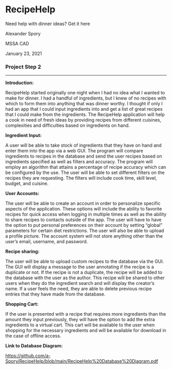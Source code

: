 # RecipeHelp
Need help with dinner ideas? Get it here

Alexander Spory

MSSA CAD

January 23, 2021


### Project Step 2
---
**Introduction:**

RecipeHelp started originally one night when I had no idea what I wanted to make for dinner.  I had a handful of ingredients, but I knew of no recipes with which to form them into anything that was dinner worthy.  I thought if only I had an app that I could input ingredients into and get a list of great recipes that I could make from the ingredients. The RecipeHelp application will help a cook in need of fresh ideas by providing recipes from different cuisines, complexities and difficulties based on ingredients on hand.

**Ingredient Input:**

A user will be able to take stock of ingredients that they have on hand and enter them into the app via a web GUI.  The program will compare ingredients to recipes in the database and send the user recipes based on ingredients specified as well as filters and accuracy.  The program will employ an algorithm that attains a percentage of recipe accuracy which can be configured by the use.  The user will be able to set different filters on the recipes they are requesting.  The filters will include cook time, skill level, budget, and cuisine.  

**User Accounts:**

The user will be able to create an account in order to personalize specific aspects of the application.  These options will include the ability to favorite recipes for quick access when logging in multiple times as well as the ability to share recipes to contacts outside of the app.  The user will have to have the option to put personal preferences on their account by setting “global” parameters for certain diet restrictions.  The user will also be able to upload a profile picture.  The account system will not store anything other than the user’s email, username, and password.

**Recipe sharing:**

The user will be able to upload custom recipes to the database via the GUI.   The GUI will display a message to the user annotating if the recipe is a duplicate or not.  If the recipe is not a duplicate, the recipe will be added to the database with the user as the author.  This recipe will be shared to other users when they do the ingredient search and will display the creator’s name.  If a user feels the need, they are able to delete previous recipe entries that they have made from the database.  
 
**Shopping Cart:**

If the user is presented with a recipe that requires more ingredients than the amount they input previously, they will have the option to add the extra ingredients to a virtual cart.  This cart will be available to the user when shopping for the necessary ingredients and will be available for download in the case of offline access.

**Link to Database Diagram:**

https://github.com/a-Spory/RecipeHelp/blob/main/RecipeHelp%20Database%20Diagram.pdf
